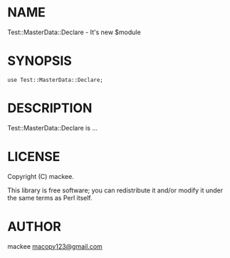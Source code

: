 # NAME

Test::MasterData::Declare - It's new $module

# SYNOPSIS

    use Test::MasterData::Declare;

# DESCRIPTION

Test::MasterData::Declare is ...

# LICENSE

Copyright (C) mackee.

This library is free software; you can redistribute it and/or modify
it under the same terms as Perl itself.

# AUTHOR

mackee <macopy123@gmail.com>
